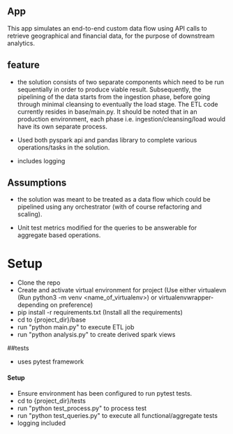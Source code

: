 ## App
This app simulates an end-to-end custom data flow using API calls to retrieve geographical and
financial data, for the purpose of downstream analytics. 

## feature
- the solution consists of two separate components which need to be run sequentially in order to produce viable result.
  Subsequently, the pipelining of the data starts from the ingestion phase, before going through minimal
  cleansing to eventually the load stage. The ETL code currently resides in base/main.py.
  It should be noted that in an production environment, each phase i.e. ingestion/cleansing/load would have its
  own separate process.  

- Used both pyspark api and pandas library to complete various operations/tasks in the solution.

- includes logging

## Assumptions
- the solution was meant to be treated as a data flow which could be pipelined using any orchestrator (with of course refactoring and scaling). 

- Unit test metrics modified for the queries to be answerable for aggregate based operations.

# Setup
- Clone the repo
- Create and activate virtual environment for project (Use either virtualevn (Run python3 -m venv <name_of_virtualenv>) or virtualenvwrapper- depending on preference)
- pip install -r requirements.txt (Install all the requirements)
- cd to {project_dir}/base
- run "python main.py" to execute ETL job
- run "python analysis.py" to create derived spark views

##tests
- uses pytest framework
#### Setup
- Ensure environment has been configured to run pytest tests.
- cd to {project_dir}/tests
- run "python test_process.py" to process test
- run "python test_queries.py" to execute all functional/aggregate tests
- logging included

